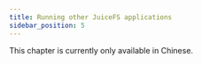 ```yaml
---
title: Running other JuiceFS applications
sidebar_position: 5
---
```


This chapter is currently only available in Chinese.
